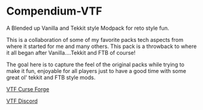 # Compendium-VTF
A Blended up Vanilla and Tekkit style Modpack for reto style fun.

This is a collaboration of some of my favorite packs tech aspects from where it started for me and many others. This pack is a throwback to where it all began after Vanilla....Tekkit and FTB of course!  

The goal here is to capture the feel of the original packs while trying to make it fun, enjoyable for all players just to have a good time with some great ol' tekkit and FTB style mods.

<a href="https://minecraft.curseforge.com/projects/compendium-vtf">VTF Curse Forge</a>

<a href="https://discord.gg/Q4Y6dNV">VTF Discord</a>
 
